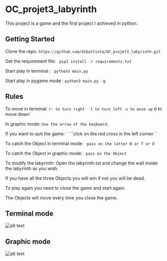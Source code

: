 # OC_projet3_labyrinth

This project is a game and the first project I achieved in python.

## Getting Started

Clone the repo:
``` https://github.com/dibattista/OC_projet3_labyrinth.git ```

Get the requirement file:
``` pip3 install -r requirements.txt```

Start play in terminal :
``` python3 main.py```

Start play in pygame mode :
``` python3 main.py -g ```

## Rules 

To move in terminal:
`r: to turn right ` ` l to turn left` ` u to move up`
d to move down`

In graphic mode: 
```Use the arrow of the keyboard.```

If you want to quit the game: `
```click on the red cross in the left corner.``

To catch the Object in terminal mode:
``` pass on the letter N or T or E```

To catch the Object in graphic mode:
``` pass on the Object```

To modify the labyrinth:
Open the labyrinth.txt and change the wall inside the labyrinth as you wish.

If you have all the three Objects you will win if not you will be dead.

To play again you need to close the game and start again.

The Objects will move every time you close the game.

## Terminal mode
![alt text](img/terminal_mode.png)


## Graphic mode
![alt text](img/graphic_mode.png)
